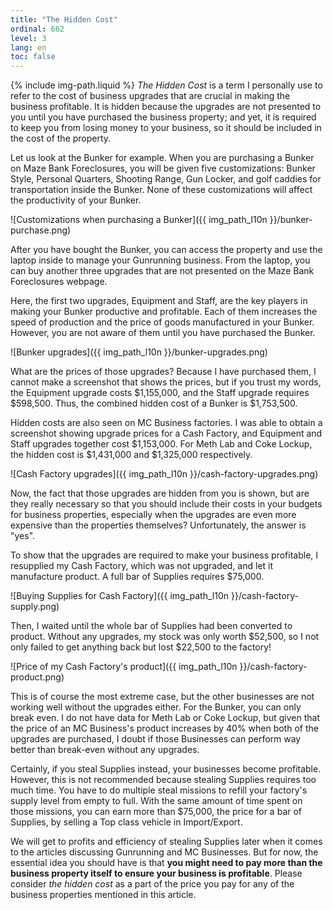 ```yaml
---
title: "The Hidden Cost"
ordinal: 662
level: 3
lang: en
toc: false
---
```

{% include img-path.liquid %}
*The Hidden Cost* is a term I personally use to refer to the cost of business
upgrades that are crucial in making the business profitable. It is hidden
because the upgrades are not presented to you until you have purchased the
business property; and yet, it is required to keep you from losing money to
your business, so it should be included in the cost of the property.

Let us look at the Bunker for example. When you are purchasing a Bunker on Maze
Bank Foreclosures, you will be given five customizations: Bunker Style,
Personal Quarters, Shooting Range, Gun Locker, and golf caddies for
transportation inside the Bunker. None of these customizations will affect the
productivity of your Bunker.

![Customizations when purchasing a
Bunker]({{ img_path_l10n }}/bunker-purchase.png)

After you have bought the Bunker, you can access the property and use the
laptop inside to manage your Gunrunning business. From the laptop, you can buy
another three upgrades that are not presented on the Maze Bank Foreclosures
webpage.

Here, the first two upgrades, Equipment and Staff, are the key players in
making your Bunker productive and profitable. Each of them increases the speed
of production and the price of goods manufactured in your Bunker. However, you
are not aware of them until you have purchased the Bunker.

![Bunker upgrades]({{ img_path_l10n }}/bunker-upgrades.png)

What are the prices of those upgrades? Because I have purchased them, I cannot
make a screenshot that shows the prices, but if you trust my words, the
Equipment upgrade costs $1,155,000, and the Staff upgrade requires $598,500.
Thus, the combined hidden cost of a Bunker is $1,753,500.

Hidden costs are also seen on MC Business factories. I was able to obtain a
screenshot showing upgrade prices for a Cash Factory, and Equipment and Staff
upgrades together cost $1,153,000. For Meth Lab and Coke Lockup, the hidden
cost is $1,431,000 and $1,325,000 respectively.

![Cash Factory upgrades]({{ img_path_l10n }}/cash-factory-upgrades.png)

Now, the fact that those upgrades are hidden from you is shown, but are they
really necessary so that you should include their costs in your budgets for
business properties, especially when the upgrades are even more expensive than
the properties themselves? Unfortunately, the answer is "yes".

To show that the upgrades are required to make your business profitable, I
resupplied my Cash Factory, which was not upgraded, and let it manufacture
product. A full bar of Supplies requires $75,000.

![Buying Supplies for Cash
Factory]({{ img_path_l10n }}/cash-factory-supply.png)

Then, I waited until the whole bar of Supplies had been converted to product.
Without any upgrades, my stock was only worth $52,500, so I not only failed to
get anything back but lost $22,500 to the factory!

![Price of my Cash Factory's
product]({{ img_path_l10n }}/cash-factory-product.png)

This is of course the most extreme case, but the other businesses are not
working well without the upgrades either. For the Bunker, you can only break
even. I do not have data for Meth Lab or Coke Lockup, but given that the price
of an MC Business's product increases by 40% when both of the upgrades are
purchased, I doubt if those Businesses can perform way better than break-even
without any upgrades.

Certainly, if you steal Supplies instead, your businesses become profitable.
However, this is not recommended because stealing Supplies requires too much
time. You have to do multiple steal missions to refill your factory's supply
level from empty to full. With the same amount of time spent on those missions,
you can earn more than $75,000, the price for a bar of Supplies, by selling a
Top class vehicle in Import/Export.

We will get to profits and efficiency of stealing Supplies later when it comes
to the articles discussing Gunrunning and MC Businesses. But for now, the
essential idea you should have is that **you might need to pay more than the
business property itself to ensure your business is profitable**. Please
consider *the hidden cost* as a part of the price you pay for any of the
business properties mentioned in this article.
